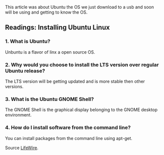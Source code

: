This article was about Ubuntu the OS we just download to a usb and soon will be using and getting to know the OS.

## Readings: Installing Ubuntu Linux
### 1. What is Ubuntu?
Unbuntu is a flavor of linx a open source OS.
### 2. Why would you choose to install the LTS version over regular Ubuntu release?
The LTS version will be getting updated and is more stable then other versions. 
### 3. What is the Ubuntu GNOME Shell?
The GNOME Shell is the graphical display belonging to the GNOME desktop environment.
### 4. How do I install software from the command line?
You can install packages from the command line using apt-get. 

Source  [LifeWire](https://web.archive.org/web/20220312030901/https://www.lifewire.com/beginners-guide-to-ubuntu-2205722#toc-how-to-install-software-using-ubuntu "Title").

